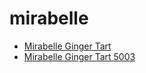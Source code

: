 # mirabelle

 * [Mirabelle Ginger Tart](../../index/m/mirabelle-ginger-tart-5003.json)
 * [Mirabelle Ginger Tart 5003](../../index/m/mirabelle-ginger-tart-5003.json)
